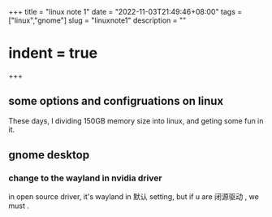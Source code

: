 +++
 title = "linux note 1" 
 date = "2022-11-03T21:49:46+08:00" 
 tags = ["linux","gnome"] 
 slug = "linuxnote1"
 description = ""
 # indent = true
+++

## some options and configruations on linux

These days, I dividing 150GB memory size into linux, and geting some fun in it.
## gnome desktop
### change to the wayland in nvidia driver

in open source driver, it's wayland in 默认 setting, but if u are 闭源驱动 , we must .

